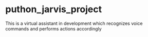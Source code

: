 # puthon_jarvis_project
This is a virtual assistant in development which recognizes voice commands and performs actions accordingly
